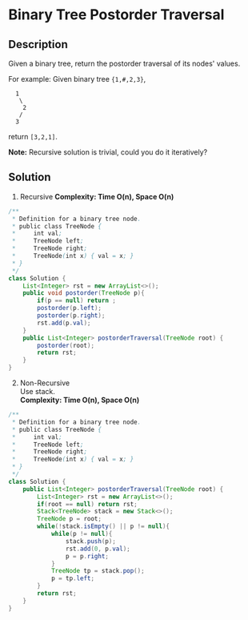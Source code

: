 # Binary Tree Postorder Traversal
## Description
Given a binary tree, return the postorder traversal of its nodes' values.

For example:
Given binary tree `{1,#,2,3}`,
```
  1
   \
    2
   /
  3
```
return `[3,2,1]`.

**Note:** Recursive solution is trivial, could you do it iteratively?
## Solution
1. Recursive
**Complexity: Time O(n), Space O(n)**
```java
/**
 * Definition for a binary tree node.
 * public class TreeNode {
 *     int val;
 *     TreeNode left;
 *     TreeNode right;
 *     TreeNode(int x) { val = x; }
 * }
 */
class Solution {
    List<Integer> rst = new ArrayList<>();
    public void postorder(TreeNode p){
        if(p == null) return ;
        postorder(p.left);
        postorder(p.right);
        rst.add(p.val);
    }
    public List<Integer> postorderTraversal(TreeNode root) {
        postorder(root);
        return rst;
    }
}
```
2. Non-Recursive  
Use stack.  
**Complexity: Time O(n), Space O(n)**
```java
/**
 * Definition for a binary tree node.
 * public class TreeNode {
 *     int val;
 *     TreeNode left;
 *     TreeNode right;
 *     TreeNode(int x) { val = x; }
 * }
 */
class Solution {
    public List<Integer> postorderTraversal(TreeNode root) {
        List<Integer> rst = new ArrayList<>();
        if(root == null) return rst;
        Stack<TreeNode> stack = new Stack<>();
        TreeNode p = root;
        while(!stack.isEmpty() || p != null){
            while(p != null){
                stack.push(p);
                rst.add(0, p.val);
                p = p.right;
            }
            TreeNode tp = stack.pop();
            p = tp.left;
        }
        return rst;
    }
}
```
